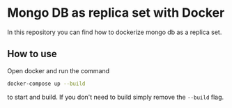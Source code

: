 # Mongo DB as replica set with Docker

In this repository you can find how to dockerize mongo db as a replica set.

## How to use

Open docker and run the command

```bash
docker-compose up --build
```

to start and build. If you don't need to build simply remove the `--build` flag.
